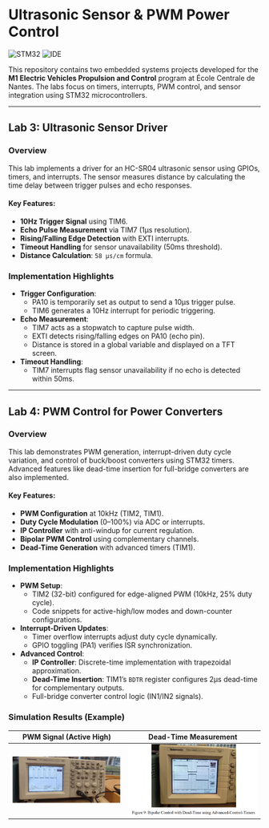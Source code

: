 # Ultrasonic Sensor & PWM Power Control

![STM32](https://img.shields.io/badge/STM32-F303x8-blue)
![IDE](https://img.shields.io/badge/IDE-STM32CubeIDE-green)

This repository contains two embedded systems projects developed for the **M1 Electric Vehicles Propulsion and Control** program at École Centrale de Nantes. The labs focus on timers, interrupts, PWM control, and sensor integration using STM32 microcontrollers.

---

## Lab 3: Ultrasonic Sensor Driver
### Overview
This lab implements a driver for an HC-SR04 ultrasonic sensor using GPIOs, timers, and interrupts. The sensor measures distance by calculating the time delay between trigger pulses and echo responses.

#### Key Features:
- **10Hz Trigger Signal** using TIM6.
- **Echo Pulse Measurement** via TIM7 (1µs resolution).
- **Rising/Falling Edge Detection** with EXTI interrupts.
- **Timeout Handling** for sensor unavailability (50ms threshold).
- **Distance Calculation**: `58 µs/cm` formula.

### Implementation Highlights
- **Trigger Configuration**:
  - PA10 is temporarily set as output to send a 10µs trigger pulse.
  - TIM6 generates a 10Hz interrupt for periodic triggering.
- **Echo Measurement**:
  - TIM7 acts as a stopwatch to capture pulse width.
  - EXTI detects rising/falling edges on PA10 (echo pin).
  - Distance is stored in a global variable and displayed on a TFT screen.
- **Timeout Handling**:
  - TIM7 interrupts flag sensor unavailability if no echo is detected within 50ms.

---

## Lab 4: PWM Control for Power Converters
### Overview
This lab demonstrates PWM generation, interrupt-driven duty cycle variation, and control of buck/boost converters using STM32 timers. Advanced features like dead-time insertion for full-bridge converters are also implemented.

#### Key Features:
- **PWM Configuration** at 10kHz (TIM2, TIM1).
- **Duty Cycle Modulation** (0–100%) via ADC or interrupts.
- **IP Controller** with anti-windup for current regulation.
- **Bipolar PWM Control** using complementary channels.
- **Dead-Time Generation** with advanced timers (TIM1).

### Implementation Highlights
- **PWM Setup**:
  - TIM2 (32-bit) configured for edge-aligned PWM (10kHz, 25% duty cycle).
  - Code snippets for active-high/low modes and down-counter configurations.
- **Interrupt-Driven Updates**:
  - Timer overflow interrupts adjust duty cycle dynamically.
  - GPIO toggling (PA1) verifies ISR synchronization.
- **Advanced Control**:
  - **IP Controller**: Discrete-time implementation with trapezoidal approximation.
  - **Dead-Time Insertion**: TIM1’s `BDTR` register configures 2µs dead-time for complementary outputs.
  - Full-bridge converter control logic (IN1/IN2 signals).

### Simulation Results (Example)
| PWM Signal (Active High) | Dead-Time Measurement |
|--------------------------|-----------------------|
| ![PWM 10kHz](high.png) | ![Dead-Time](deadTime.png) |
